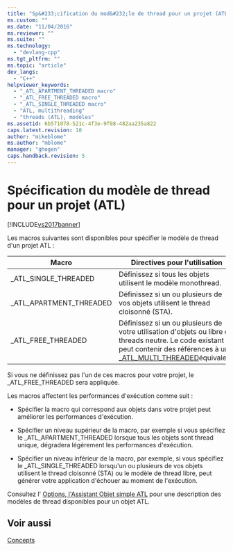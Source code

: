 ```yaml
---
title: "Sp&#233;cification du mod&#232;le de thread pour un projet (ATL) | Microsoft Docs"
ms.custom: ""
ms.date: "11/04/2016"
ms.reviewer: ""
ms.suite: ""
ms.technology: 
  - "devlang-cpp"
ms.tgt_pltfrm: ""
ms.topic: "article"
dev_langs: 
  - "C++"
helpviewer_keywords: 
  - "_ATL_APARTMENT_THREADED macro"
  - "_ATL_FREE_THREADED macro"
  - "_ATL_SINGLE_THREADED macro"
  - "ATL, multithreading"
  - "threads (ATL), modèles"
ms.assetid: 6b571078-521c-4f3e-9f08-482aa235a822
caps.latest.revision: 10
author: "mikeblome"
ms.author: "mblome"
manager: "ghogen"
caps.handback.revision: 5
---
```

# Sp&#233;cification du mod&#232;le de thread pour un projet (ATL)
[!INCLUDE[vs2017banner](../assembler/inline/includes/vs2017banner.md)]

Les macros suivantes sont disponibles pour spécifier le modèle de thread d'un projet ATL :  
  
|Macro|Directives pour l'utilisation|  
|-----------|-----------------------------------|  
|\_ATL\_SINGLE\_THREADED|Définissez si tous les objets utilisent le modèle monothread.|  
|\_ATL\_APARTMENT\_THREADED|Définissez si un ou plusieurs de vos objets utilisent le thread cloisonné \(STA\).|  
|\_ATL\_FREE\_THREADED|Définissez si un ou plusieurs de votre utilisation d'objets ou libre de threads neutre.  Le code existant peut contenir des références à un [\_ATL\_MULTI\_THREADED](../Topic/_ATL_MULTI_THREADED.md)équivalent.|  
  
 Si vous ne définissez pas l'un de ces macros pour votre projet, le \_ATL\_FREE\_THREADED sera appliquée.  
  
 Les macros affectent les performances d'exécution comme suit :  
  
-   Spécifier la macro qui correspond aux objets dans votre projet peut améliorer les performances d'exécution.  
  
-   Spécifier un niveau supérieur de la macro, par exemple si vous spécifiez le \_ATL\_APARTMENT\_THREADED lorsque tous les objets sont thread unique, dégradera légèrement les performances d'exécution.  
  
-   Spécifier un niveau inférieur de la macro, par exemple, si vous spécifiez le \_ATL\_SINGLE\_THREADED lorsqu'un ou plusieurs de vos objets utilisent le thread cloisonné \(STA\) ou le modèle de thread libre, peut générer votre application d'échouer au moment de l'exécution.  
  
 Consultez l' [Options, l'Assistant Objet simple ATL](../atl/reference/options-atl-simple-object-wizard.md) pour une description des modèles de thread disponibles pour un objet ATL.  
  
## Voir aussi  
 [Concepts](../atl/active-template-library-atl-concepts.md)